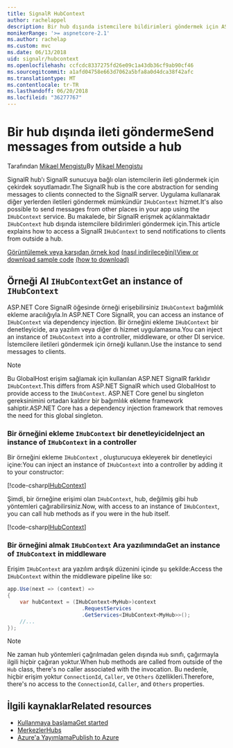 ```yaml
---
title: SignalR HubContext
author: rachelappel
description: Bir hub dışında istemcilere bildirimleri göndermek için ASP.NET Core SignalR HubContext hizmeti kullanmayı öğrenin.
monikerRange: '>= aspnetcore-2.1'
ms.author: rachelap
ms.custom: mvc
ms.date: 06/13/2018
uid: signalr/hubcontext
ms.openlocfilehash: ccfcdc8337275fd26e09c1a43db36cf9ab90cf46
ms.sourcegitcommit: a1afd04758e663d7062a5bfa8a0d4dca38f42afc
ms.translationtype: MT
ms.contentlocale: tr-TR
ms.lasthandoff: 06/20/2018
ms.locfileid: "36277767"
---
```

# <a name="send-messages-from-outside-a-hub"></a><span data-ttu-id="057c2-103">Bir hub dışında ileti gönderme</span><span class="sxs-lookup"><span data-stu-id="057c2-103">Send messages from outside a hub</span></span>

<span data-ttu-id="057c2-104">Tarafından [Mikael Mengistu](https://twitter.com/MikaelM_12)</span><span class="sxs-lookup"><span data-stu-id="057c2-104">By [Mikael Mengistu](https://twitter.com/MikaelM_12)</span></span>

<span data-ttu-id="057c2-105">SignalR hub'ı SignalR sunucuya bağlı olan istemcilerin ileti göndermek için çekirdek soyutlamadır.</span><span class="sxs-lookup"><span data-stu-id="057c2-105">The SignalR hub is the core abstraction for sending messages to clients connected to the SignalR server.</span></span> <span data-ttu-id="057c2-106">Uygulama kullanarak diğer yerlerden iletileri göndermek mümkündür `IHubContext` hizmet.</span><span class="sxs-lookup"><span data-stu-id="057c2-106">It's also possible to send messages from other places in your app using the `IHubContext` service.</span></span> <span data-ttu-id="057c2-107">Bu makalede, bir SignalR erişmek açıklanmaktadır `IHubContext` hub dışında istemcilere bildirimleri göndermek için.</span><span class="sxs-lookup"><span data-stu-id="057c2-107">This article explains how to access a SignalR `IHubContext` to send notifications to clients from outside a hub.</span></span>

<span data-ttu-id="057c2-108">[Görüntülemek veya karşıdan örnek kod](https://github.com/aspnet/Docs/tree/master/aspnetcore/signalr/hubcontext/sample/) [(nasıl indirileceğini)](xref:tutorials/index#how-to-download-a-sample)</span><span class="sxs-lookup"><span data-stu-id="057c2-108">[View or download sample code](https://github.com/aspnet/Docs/tree/master/aspnetcore/signalr/hubcontext/sample/) [(how to download)](xref:tutorials/index#how-to-download-a-sample)</span></span>

## <a name="get-an-instance-of-ihubcontext"></a><span data-ttu-id="057c2-109">Örneği Al `IHubContext`</span><span class="sxs-lookup"><span data-stu-id="057c2-109">Get an instance of `IHubContext`</span></span>

<span data-ttu-id="057c2-110">ASP.NET Core SignalR öğesinde örneği erişebilirsiniz `IHubContext` bağımlılık ekleme aracılığıyla.</span><span class="sxs-lookup"><span data-stu-id="057c2-110">In ASP.NET Core SignalR, you can access an instance of `IHubContext` via dependency injection.</span></span> <span data-ttu-id="057c2-111">Bir örneğini ekleme `IHubContext` bir denetleyicide, ara yazılım veya diğer dı hizmet uygulamasına.</span><span class="sxs-lookup"><span data-stu-id="057c2-111">You can inject an instance of `IHubContext` into a controller, middleware, or other DI service.</span></span> <span data-ttu-id="057c2-112">İstemcilere iletileri göndermek için örneği kullanın.</span><span class="sxs-lookup"><span data-stu-id="057c2-112">Use the instance to send messages to clients.</span></span>

> [!NOTE]
> <span data-ttu-id="057c2-113">Bu GlobalHost erişim sağlamak için kullanılan ASP.NET SignalR farklıdır `IHubContext`.</span><span class="sxs-lookup"><span data-stu-id="057c2-113">This differs from ASP.NET SignalR which used GlobalHost to provide access to the `IHubContext`.</span></span> <span data-ttu-id="057c2-114">ASP.NET Core genel bu singleton gereksinimini ortadan kaldırır bir bağımlılık ekleme framework sahiptir.</span><span class="sxs-lookup"><span data-stu-id="057c2-114">ASP.NET Core has a dependency injection framework that removes the need for this global singleton.</span></span>

### <a name="inject-an-instance-of-ihubcontext-in-a-controller"></a><span data-ttu-id="057c2-115">Bir örneğini ekleme `IHubContext` bir denetleyicide</span><span class="sxs-lookup"><span data-stu-id="057c2-115">Inject an instance of `IHubContext` in a controller</span></span>

<span data-ttu-id="057c2-116">Bir örneğini ekleme `IHubContext` , oluşturucuya ekleyerek bir denetleyici içine:</span><span class="sxs-lookup"><span data-stu-id="057c2-116">You can inject an instance of `IHubContext` into a controller by adding it to your constructor:</span></span>

[!code-csharp[IHubContext](hubcontext/sample/Controllers/HomeController.cs?range=12-19,57)]

<span data-ttu-id="057c2-117">Şimdi, bir örneğine erişimi olan `IHubContext`, hub, değilmiş gibi hub yöntemleri çağırabilirsiniz.</span><span class="sxs-lookup"><span data-stu-id="057c2-117">Now, with access to an instance of `IHubContext`, you can call hub methods as if you were in the hub itself.</span></span>

[!code-csharp[IHubContext](hubcontext/sample/Controllers/HomeController.cs?range=21-25)]

### <a name="get-an-instance-of-ihubcontext-in-middleware"></a><span data-ttu-id="057c2-118">Bir örneğini almak `IHubContext` Ara yazılımında</span><span class="sxs-lookup"><span data-stu-id="057c2-118">Get an instance of `IHubContext` in middleware</span></span>

<span data-ttu-id="057c2-119">Erişim `IHubContext` ara yazılım ardışık düzenini içinde şu şekilde:</span><span class="sxs-lookup"><span data-stu-id="057c2-119">Access the `IHubContext` within the middleware pipeline like so:</span></span>

```csharp
app.Use(next => (context) =>
{
    var hubContext = (IHubContext<MyHub>)context
                        .RequestServices
                        .GetServices<IHubContext<MyHub>>();
    //...
});
```

> [!NOTE]
> <span data-ttu-id="057c2-120">Ne zaman hub yöntemleri çağrılmadan gelen dışında `Hub` sınıfı, çağırmayla ilgili hiçbir çağıran yoktur.</span><span class="sxs-lookup"><span data-stu-id="057c2-120">When hub methods are called from outside of the `Hub` class, there's no caller associated with the invocation.</span></span> <span data-ttu-id="057c2-121">Bu nedenle, hiçbir erişim yoktur `ConnectionId`, `Caller`, ve `Others` özellikleri.</span><span class="sxs-lookup"><span data-stu-id="057c2-121">Therefore, there's no access to the `ConnectionId`, `Caller`, and `Others` properties.</span></span>

## <a name="related-resources"></a><span data-ttu-id="057c2-122">İlgili kaynaklar</span><span class="sxs-lookup"><span data-stu-id="057c2-122">Related resources</span></span>

* [<span data-ttu-id="057c2-123">Kullanmaya başlama</span><span class="sxs-lookup"><span data-stu-id="057c2-123">Get started</span></span>](xref:tutorials/signalr)
* [<span data-ttu-id="057c2-124">Merkezler</span><span class="sxs-lookup"><span data-stu-id="057c2-124">Hubs</span></span>](xref:signalr/hubs)
* [<span data-ttu-id="057c2-125">Azure'a Yayımlama</span><span class="sxs-lookup"><span data-stu-id="057c2-125">Publish to Azure</span></span>](xref:signalr/publish-to-azure-web-app)
